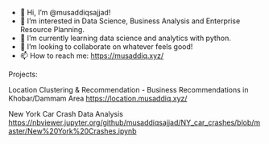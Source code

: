 - 👋 Hi, I’m @musaddiqsajjad!
- 👀 I’m interested in Data Science, Business Analysis and Enterprise Resource Planning.
- 🌱 I’m currently learning data science and analytics with python.
- 💞️ I’m looking to collaborate on whatever feels good!
- 📫 How to reach me: https://musaddiq.xyz/

Projects:

Location Clustering & Recommendation - Business Recommendations in Khobar/Dammam Area 
https://location.musaddiq.xyz/

New York Car Crash Data Analysis
https://nbviewer.jupyter.org/github/musaddiqsajjad/NY_car_crashes/blob/master/New%20York%20Crashes.ipynb

<!---
musaddiqsajjad/musaddiqsajjad is a ✨ special ✨ repository because its `README.md` (this file) appears on your GitHub profile.
You can click the Preview link to take a look at your changes.
--->
